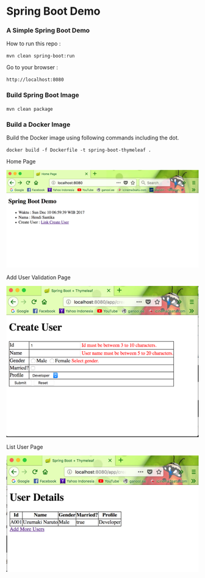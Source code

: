 # Spring Boot Demo

### A Simple Spring Boot Demo

How to run this repo :

`mvn clean spring-boot:run`

Go to your browser :

`http://localhost:8080`

### Build Spring Boot Image

`mvn clean package`

### Build a Docker Image

Build the Docker image using following commands including the dot.

`docker build -f Dockerfile -t spring-boot-thymeleaf .`

Home Page

![Home Page](img/home.png "Home Page")

Add User Validation Page

![Add User Validation Page](img/validasi.png "Add User Validation Page")

List User Page

![List User Page](img/list.png "List User Page")